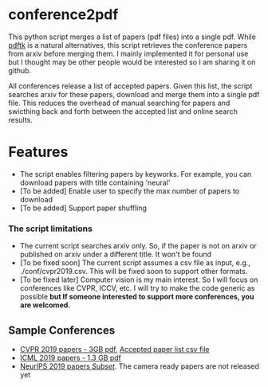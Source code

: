 # conference2pdf
This python script merges a list of papers (pdf files) into a single pdf. While [pdftk](https://www.pdflabs.com/tools/pdftk-the-pdf-toolkit/) is a natural alternatives, this script retrieves the conference papers from arxiv before merging them. I mainly implemented it for personal use but I thought may be other people would be interested so I am sharing it on github.

All conferences release a list of accepted papers. Given this list, the script searches arxiv for these papers, download and merge them into a single pdf file.
This reduces the overhead of manual searching for papers and swicthing back and forth between the accepted list and online search results.

# Features
* The script enables filtering papers by keyworks. For example, you can download papers with title containing 'neural'
* [To be added] Enable user to specify the max number of papers to download
* [To be added] Support paper shuffling

### The script limitations 

* The current script searches arxiv only. So, if the paper is not on arxiv or published on arxiv under a different title. It won't be found
* [To be fixed soon] The current script assumes a csv file as input, e.g., ./conf/cvpr2019.csv. This will be fixed soon to support other formats.
* [To be fixed later] Computer vision is my main interest. So I will focus on conferences like CVPR, ICCV, etc. I will try to make the code generic as possible **but If someone interested to support more conferences, you are welcomed.**

## Sample Conferences
* [CVPR 2019 papers - 3GB pdf](https://drive.google.com/file/d/1zomjKnlBqpdXikEhNlggkt72L-ZCcLo7/view?usp=sharing), [Accepted paper list csv file](https://drive.google.com/file/d/1CrBs5Fdz771hP873nBxYDxju5rG1iM49/view?usp=sharing)
* [ICML 2019 papers - 1.3 GB pdf](https://drive.google.com/file/d/1env5gwcG5OcTlGCL_zBmgl6kZpa6Ghsy/view?usp=sharing)
* [NeurIPS 2019 papers *Subset*](https://drive.google.com/open?id=12sWcO5gAJqFq3MmPgLOueLbEzOQUYulM). The camera ready papers are not released yet
